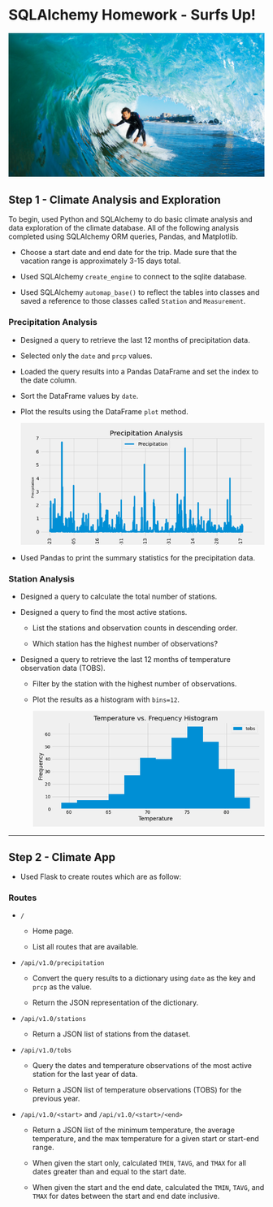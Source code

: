 # SQLAlchemy Homework - Surfs Up!

![surfs-up.png](Images/surfs-up.png)

## Step 1 - Climate Analysis and Exploration

To begin, used Python and SQLAlchemy to do basic climate analysis and data exploration of the climate database. All of the following analysis completed using SQLAlchemy ORM queries, Pandas, and Matplotlib.

* Choose a start date and end date for the trip. Made sure that the vacation range is approximately 3-15 days total.

* Used SQLAlchemy `create_engine` to connect to the sqlite database.

* Used SQLAlchemy `automap_base()` to reflect the tables into classes and saved a reference to those classes called `Station` and `Measurement`.

### Precipitation Analysis

* Designed a query to retrieve the last 12 months of precipitation data.

* Selected only the `date` and `prcp` values.

* Loaded the query results into a Pandas DataFrame and set the index to the date column.

* Sort the DataFrame values by `date`.

* Plot the results using the DataFrame `plot` method.

  ![precipitation](Images/PrecipitationAnalysis.png)

* Used Pandas to print the summary statistics for the precipitation data.

### Station Analysis

* Designed a query to calculate the total number of stations.

* Designed a query to find the most active stations.

  * List the stations and observation counts in descending order.

  * Which station has the highest number of observations?

* Designed a query to retrieve the last 12 months of temperature observation data (TOBS).

  * Filter by the station with the highest number of observations.

  * Plot the results as a histogram with `bins=12`.

    ![station-histogram](Images/Temperature_vs_Frequency.png)

- - -

## Step 2 - Climate App

* Used Flask to create routes which are as follow:

### Routes

* `/`

  * Home page.

  * List all routes that are available.

* `/api/v1.0/precipitation`

  * Convert the query results to a dictionary using `date` as the key and `prcp` as the value.

  * Return the JSON representation of the dictionary.

* `/api/v1.0/stations`

  * Return a JSON list of stations from the dataset.

* `/api/v1.0/tobs`
  * Query the dates and temperature observations of the most active station for the last year of data.
  
  * Return a JSON list of temperature observations (TOBS) for the previous year.
  

* `/api/v1.0/<start>` and `/api/v1.0/<start>/<end>`

  * Return a JSON list of the minimum temperature, the average temperature, and the max temperature for a given start or start-end range.

  * When given the start only, calculated `TMIN`, `TAVG`, and `TMAX` for all dates greater than and equal to the start date.

  * When given the start and the end date, calculated the `TMIN`, `TAVG`, and `TMAX` for dates between the start and end date inclusive.
